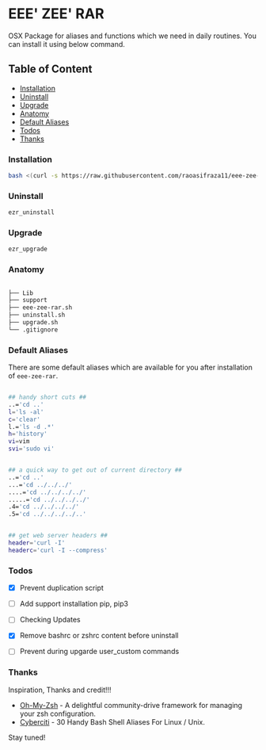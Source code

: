 # EEE' ZEE' RAR

OSX Package for aliases and functions which we need in daily routines. You can install it using below command.

## Table of Content

-   [Installation](#installation)
-   [Uninstall](#uninstall)
-   [Upgrade](#upgrade)
-   [Anatomy](#anatomy)
-   [Default Aliases](#default-aliases)
-   [Todos](#todos)
-   [Thanks](#thanks)

### Installation

```bash
bash <(curl -s https://raw.githubusercontent.com/raoasifraza11/eee-zee-rar/master/eee-zee-rar.sh)
```

### Uninstall

```bash
ezr_uninstall
```

### Upgrade

```bash
ezr_upgrade
```

### Anatomy

```bash

├── Lib
├── support
├── eee-zee-rar.sh
├── uninstall.sh
├── upgrade.sh
└── .gitignore

```

### Default Aliases

There are some default aliases which are available for you after installation of `eee-zee-rar`.

```bash

## handy short cuts ##
..='cd ..'
l='ls -al'
c='clear'
l.='ls -d .*'
h='history'
vi=vim
svi='sudo vi'


## a quick way to get out of current directory ##
..='cd ..'
...='cd ../../../'
....='cd ../../../../'
.....='cd ../../../../'
.4='cd ../../../../'
.5='cd ../../../../..'


## get web server headers ##
header='curl -I'
headerc='curl -I --compress'

```

### Todos

- [x] Prevent duplication script
- [ ] Add support installation pip, pip3
- [ ] Checking Updates
- [x] Remove bashrc or zshrc content before uninstall
- [ ] Prevent during upgarde user_custom commands


### Thanks

Inspiration, Thanks and credit!!!

- [Oh-My-Zsh](https://github.com/robbyrussell/oh-my-zsh) - A delightful community-drive framework for managing your zsh configuration.
- [Cyberciti](https://www.cyberciti.biz/tips/bash-aliases-mac-centos-linux-unix.html) - 30 Handy Bash Shell Aliases For Linux / Unix.


Stay tuned!

